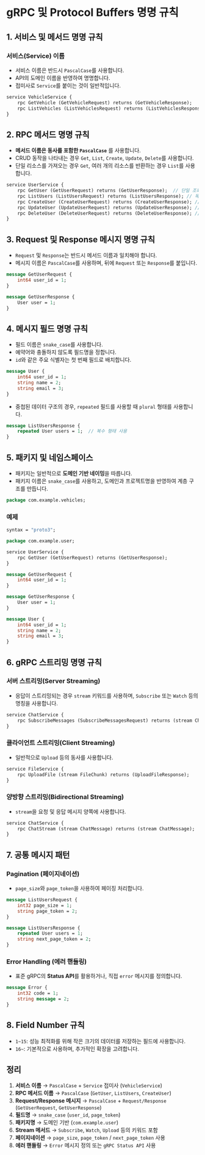 # gRPC 및 Protocol Buffers 명명 규칙

## 1. 서비스 및 메서드 명명 규칙
### 서비스(Service) 이름
- 서비스 이름은 반드시 `PascalCase`를 사용합니다.
- API의 도메인 이름을 반영하여 명명합니다.
- 접미사로 `Service`를 붙이는 것이 일반적입니다.

```proto
service VehicleService {
    rpc GetVehicle (GetVehicleRequest) returns (GetVehicleResponse);
    rpc ListVehicles (ListVehiclesRequest) returns (ListVehiclesResponse);
}
```

## 2. RPC 메서드 명명 규칙
- **메서드 이름은 동사를 포함한 `PascalCase`** 를 사용합니다.
- CRUD 동작을 나타내는 경우 `Get`, `List`, `Create`, `Update`, `Delete`를 사용합니다.
- 단일 리소스를 가져오는 경우 `Get`, 여러 개의 리소스를 반환하는 경우 `List`를 사용합니다.

```proto
service UserService {
    rpc GetUser (GetUserRequest) returns (GetUserResponse);  // 단일 조회
    rpc ListUsers (ListUsersRequest) returns (ListUsersResponse); // 목록 조회
    rpc CreateUser (CreateUserRequest) returns (CreateUserResponse); // 생성
    rpc UpdateUser (UpdateUserRequest) returns (UpdateUserResponse); // 수정
    rpc DeleteUser (DeleteUserRequest) returns (DeleteUserResponse); // 삭제
}
```

## 3. Request 및 Response 메시지 명명 규칙
- `Request` 및 `Response`는 반드시 메서드 이름과 일치해야 합니다.
- 메시지 이름은 `PascalCase`를 사용하며, 뒤에 `Request` 또는 `Response`를 붙입니다.

```proto
message GetUserRequest {
    int64 user_id = 1;
}

message GetUserResponse {
    User user = 1;
}
```

## 4. 메시지 필드 명명 규칙
- 필드 이름은 `snake_case`를 사용합니다.
- 예약어와 충돌하지 않도록 필드명을 정합니다.
- `id`와 같은 주요 식별자는 첫 번째 필드로 배치합니다.

```proto
message User {
    int64 user_id = 1;
    string name = 2;
    string email = 3;
}
```

- 중첩된 데이터 구조의 경우, `repeated` 필드를 사용할 때 `plural` 형태를 사용합니다.

```proto
message ListUsersResponse {
    repeated User users = 1;  // 복수 형태 사용
}
```

## 5. 패키지 및 네임스페이스
- 패키지는 일반적으로 **도메인 기반 네이밍**을 따릅니다.
- 패키지 이름은 `snake_case`를 사용하고, 도메인과 프로젝트명을 반영하여 계층 구조를 만듭니다.

```proto
package com.example.vehicles;
```

### 예제
```proto
syntax = "proto3";

package com.example.user;

service UserService {
    rpc GetUser (GetUserRequest) returns (GetUserResponse);
}

message GetUserRequest {
    int64 user_id = 1;
}

message GetUserResponse {
    User user = 1;
}

message User {
    int64 user_id = 1;
    string name = 2;
    string email = 3;
}
```

## 6. gRPC 스트리밍 명명 규칙
### 서버 스트리밍(Server Streaming)
- 응답이 스트리밍되는 경우 `stream` 키워드를 사용하며, `Subscribe` 또는 `Watch` 등의 명칭을 사용합니다.

```proto
service ChatService {
    rpc SubscribeMessages (SubscribeMessagesRequest) returns (stream ChatMessage);
}
```

### 클라이언트 스트리밍(Client Streaming)
- 일반적으로 `Upload` 등의 동사를 사용합니다.

```proto
service FileService {
    rpc UploadFile (stream FileChunk) returns (UploadFileResponse);
}
```

### 양방향 스트리밍(Bidirectional Streaming)
- `stream`을 요청 및 응답 메시지 양쪽에 사용합니다.

```proto
service ChatService {
    rpc ChatStream (stream ChatMessage) returns (stream ChatMessage);
}
```

## 7. 공통 메시지 패턴
### Pagination (페이지네이션)
- `page_size`와 `page_token`을 사용하여 페이징 처리합니다.

```proto
message ListUsersRequest {
    int32 page_size = 1;
    string page_token = 2;
}

message ListUsersResponse {
    repeated User users = 1;
    string next_page_token = 2;
}
```

### Error Handling (에러 핸들링)
- 표준 gRPC의 **Status API**를 활용하거나, 직접 `error` 메시지를 정의합니다.

```proto
message Error {
    int32 code = 1;
    string message = 2;
}
```

## 8. Field Number 규칙
- `1~15`: 성능 최적화를 위해 작은 크기의 데이터를 저장하는 필드에 사용합니다.
- `16~`: 기본적으로 사용하며, 추가적인 확장을 고려합니다.

## 정리
1. **서비스 이름** → `PascalCase` + `Service` 접미사 (`VehicleService`)
2. **RPC 메서드 이름** → `PascalCase` (`GetUser`, `ListUsers`, `CreateUser`)
3. **Request/Response 메시지** → `PascalCase` + `Request/Response` (`GetUserRequest`, `GetUserResponse`)
4. **필드명** → `snake_case` (`user_id`, `page_token`)
5. **패키지명** → 도메인 기반 (`com.example.user`)
6. **Stream 메서드** → `Subscribe`, `Watch`, `Upload` 등의 키워드 포함
7. **페이지네이션** → `page_size`, `page_token` / `next_page_token` 사용
8. **에러 핸들링** → `Error` 메시지 정의 또는 `gRPC Status API` 사용

